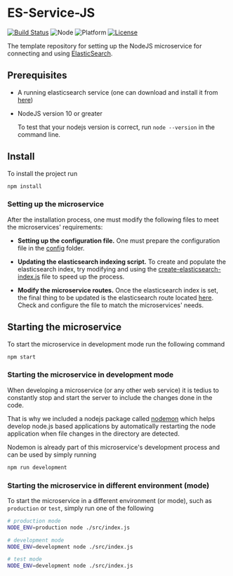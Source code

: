 # ES-Service-JS

[![Build Status](https://travis-ci.com/ErikNovak/ES-Service-JS.svg?branch=master)](https://travis-ci.com/ErikNovak/ES-Service-JS)
![Node](https://img.shields.io/badge/node-%3E%3D%2010.0.0-green.svg)
![Platform](https://img.shields.io/badge/platform-linux-green.svg)
[![License](https://img.shields.io/badge/License-BSD%202--Clause-green.svg)](https://opensource.org/licenses/BSD-2-Clause)

The template repository for setting up the NodeJS microservice for connecting and using [ElasticSearch](https://www.elastic.co/guide/en/elasticsearch/reference/current/index.html).

## Prerequisites
- A running elasticsearch service (one can download and install it from [here](https://www.elastic.co/downloads/elasticsearch))
- NodeJS version 10 or greater

  To test that your nodejs version is correct, run `node --version` in the command line.

## Install

To install the project run
```bash
npm install
```

### Setting up the microservice

After the installation process, one must modify the following files to meet the microservices' requirements:

- **Setting up the configuration file.** One must prepare the configuration file in the [config](./src/config) folder.

- **Updating the elasticsearch indexing script.** To create and populate the elasticsearch index, try modifying and using the [create-elasticsearch-index.js](./src/load/create-elasticsearch-index.js) file to speed up the process.

- **Modify the microservice routes.** Once the elasticsearch index is set, the final thing to be updated is the elasticsearch route located [here](./src/routes/v1/elasticsearch.ts). Check and configure the file to match the microservices' needs.


## Starting the microservice
To start the microservice in development mode run the following command
```bash
npm start
```

### Starting the microservice in development mode
When developing a microservice (or any other web service) it is tedius to constantly stop and start the server to include the changes done in the code.

That is why we included a nodejs package called [nodemon](https://www.npmjs.com/package/nodemon) which helps develop node.js based applications by automatically restarting the node application when file changes in the directory are detected.

Nodemon is already part of this microservice's development process and can be used by simply running

```bash
npm run development
```

### Starting the microservice in different environment (mode)
To start the microservice in a different environment (or mode), such as `production` or `test`, simply run one of the following

```bash
# production mode
NODE_ENV=production node ./src/index.js

# development mode
NODE_ENV=development node ./src/index.js

# test mode
NODE_ENV=development node ./src/index.js
```